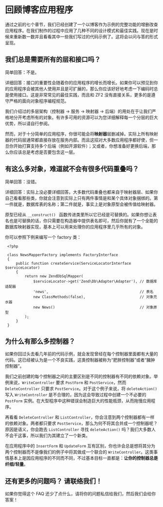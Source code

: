 # 回顾博客应用程序

通过之前的七个章节，我们已经创建了一个以博客作为示例的完整功能的增删改查应用程序。在我们制作的过程中应用了几种不同的设计模式和最佳实践。现在是时候来重新数一数并且看看其中一些我们写过的代码示例了。这将会以问与答的形式呈现。

## 我们总是需要所有的层和接口吗？

简单回答：不是。

详细回答：接口的重要性会随着你的应用程序的增长而增长。如果你可以预见到你的应用程序会被其他人使用并且是可扩展的，那么你应该好好地考虑一下编码时总是使用接口。这是非常常见的最佳实践，而且和 ZF2 没有直接关系，更多的是遵守严格的面向对象程序编程规范。

我们介绍过的多层架构（控制器 -> 服务 -> 映射器 -> 后端）的用处在于让我们严格地分开考虑所有的对象。有许多可用的资源可以为您详细解释每一个分层的巨大优势，所以请自行参阅。

然而，对于十分简单的应用程序，你很可能会将**映射器**层删减掉。实际上所有映射器的代码层通常都直接存放在服务内部。而且这招对大多数应用程序都好使，但一旦你开始打算支持多个后端（例如开源软件）；又或者，你想准备好更换后端，那么你应该总是考虑是否要包含这一层。

## 有这么多对象，难道就不会有很多代码重叠吗？

简单回答：没错。

详细回答：实际上没必要详细回答。大多数代码重叠也都来自于映射器层、如果你自己看看那些类，你就会注意到实际上只有两件事情是和某个具体对象捆绑的。第一件就是，数据库表的名称；第二件就是，事实上是对象原型会被传值给映射器。

原型已经从 `__construct() ` 函数传进类里所以它已经是可替换的。如果你想让表名也是可替换的话，你只需要在构造器中提供表名即可，然后你就有了一个全能的数据库映射器实现，基本上可以用来处理你的应用程序里几乎所有的对象。

你可以参照下例来编写一个 factory 类：

	 <?php
	
	 class NewsMapperFactory implements FactoryInterface
	 {
	     public function createService(ServiceLocatorInterface $serviceLocator)
	     {
	         return new ZendDbSqlMapper(
	             $serviceLocator->get('Zend\Db\Adapter\Adapter'), // 数据库适配器
	             'news',                                          // 表名
	             new ClassMethods(false),                         // 对象充水器
	             new News()                                       // 对象原型
	         );
	     }
	 }

## 为什么有那么多控制器？

如果你回过头去看几年前的代码示例，就会发现曾经在每个控制器里面都有大量的代码。这已经被认为是一个不良实践，这类控制器被称为“肥胖控制器”或者“臃肿控制器”。

我们之前创建的每个控制器之间的主要区别是不同的控制器有不同的依赖对象。举例来说，`WriteController` 要求 `PostForm` 和 `PostService`，然而 `DeleteController` 只要求 `PostService`。对于这个例子来说，将 `deleteAction()` 写入 `WriteController` 是不合理的，因为这会导致过程中创建一个不必要的 `PostForm` 实例。在大型程序中这种错误会制造巨大的性能瓶颈，从而拖慢应用程序。

再看看 `DeleteController` 和 `ListController`，你会注意到两个控制器都有一样的依赖对象。两者都只要求 `PostService`，那么为何不将其合并成一个控制器呢？原因是语义，你会跑去 `ListController` 寻找 `deleteAction()` 吗？我们大多数人不会干这事，所以我们为其建立了一个新类。

在应用程序中的 `InsertForm` 和 `UpdateForm` 互有区别，你也许会总是想将其分为两个控制器而不是像我们的例子中将其做成一个联合的 `WriteController`。这类事情基本上是因应用程序的不同而不同，不过基本目标一直都是：**让你的控制器总是纤细/轻量**。

## 还有更多的问题吗？ 请联络我们！

如果你觉得这个 FAQ 还少了点什么，请将你的问题私信给我们，然后我们会给你答案！
